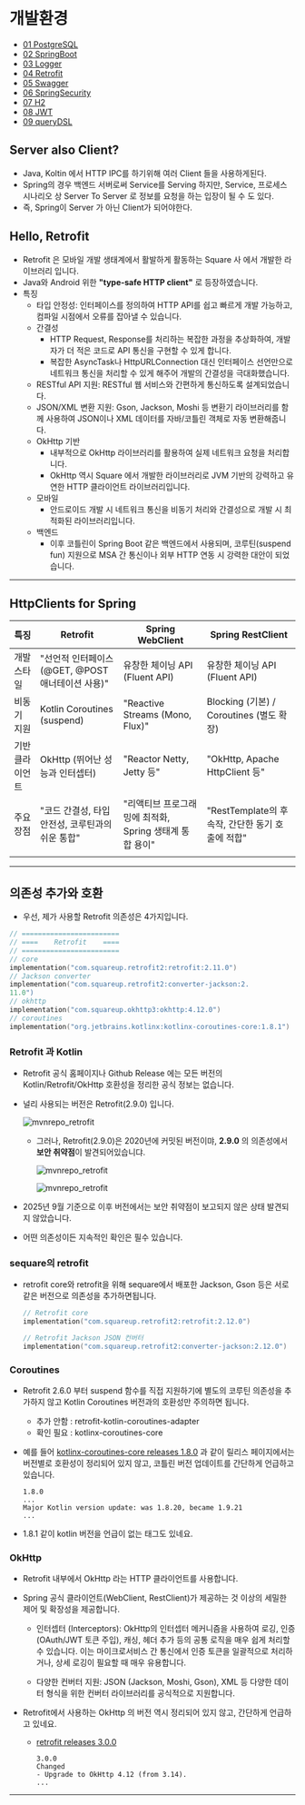 # 개발환경

- [01 PostgreSQL](./03_setup_01_PostgreSQL.md)
- [02 SpringBoot](./03_setup_02_SpringBoot.md)
- [03 Logger](./03_setup_03_Logger.md)
- [04 Retrofit](./03_setup_04_Retrofit.md)
- [05 Swagger](./03_setup_05_Swagger.md)
- [06 SpringSecurity](./03_setup_06_SpringSecurity.md)
- [07 H2](./03_setup_07_H2.md)
- [08 JWT](./03_setup_08_JWT.md)
- [09 queryDSL](./03_setup_09_queryDSL.md)

## Server also Client?

- Java, Koltin 에서 HTTP IPC를 하기위해 여러 Client 들을 사용하게된다.
- Spring의 경우 백엔드 서버로써 Service를 Serving 하지만, Service, 프로세스 시나리오 상 Server To Server 로 정보를 요청을 하는 입장이 될 수 도 있다.
- 즉, Spring이 Server 가 아닌 Client가 되어야한다.

## Hello, Retrofit

- Retrofit 은 모바일 개발 생태계에서 활발하게 활동하는 Square 사 에서 개발한 라이브러리 입니다.
- Java와 Android 위한 **"type-safe HTTP client"** 로 등장하였습니다.
- 특징
  - 타입 안정성: 인터페이스를 정의하여 HTTP API를 쉽고 빠르게 개발 가능하고, 컴파일 시점에서 오류를 잡아낼 수 있습니다.
  - 간결성
    - HTTP Request, Response를 처리하는 복잡한 과정을 추상화하여, 개발자가 더 적은 코드로 API 통신을 구현할 수 있게 합니다.
    - 복잡한 AsyncTask나 HttpURLConnection 대신 인터페이스 선언만으로 네트워크 통신을 처리할 수 있게 해주어 개발의 간결성을 극대화했습니다.
  - RESTful API 지원: RESTful 웹 서비스와 간편하게 통신하도록 설계되었습니다.
  - JSON/XML 변환 지원: Gson, Jackson, Moshi 등 변환기 라이브러리를 함께 사용하여 JSON이나 XML 데이터를 자바/코틀린 객체로 자동 변환해줍니다.
  - OkHttp 기반
    - 내부적으로 OkHttp 라이브러리를 활용하여 실제 네트워크 요청을 처리합니다.
    - OkHttp 역시 Square 에서 개발한 라이브러리로 JVM 기반의 강력하고 유연한 HTTP 클라이언트 라이브러리입니다.
  - 모바일
    - 안드로이드 개발 시 네트워크 통신을 비동기 처리와 간결성으로 개발 시 최적화된 라이브러리입니다.
  - 백엔드
    - 이후 코틀린이 Spring Boot 같은 백엔드에서 사용되며, 코루틴(suspend fun) 지원으로 MSA 간 통신이나 외부 HTTP 연동 시 강력한 대안이 되었습니다.

---

## HttpClients for Spring

| 특징 | Retrofit | Spring WebClient | Spring RestClient |
|-----|-----------|-----------------|-------------------|
| 개발 스타일    | "선언적 인터페이스 (@GET, @POST 애너테이션 사용)" | 유창한 체이닝 API (Fluent API)                      | 유창한 체이닝 API (Fluent API) |
| 비동기 지원    | Kotlin Coroutines (suspend)                  | "Reactive Streams (Mono, Flux)"                   | Blocking (기본) / Coroutines (별도 확장) |
| 기반 클라이언트 | OkHttp (뛰어난 성능과 인터셉터)                 | "Reactor Netty, Jetty 등"                         | "OkHttp, Apache HttpClient 등" |
| 주요 장점      | "코드 간결성, 타입 안전성, 코루틴과의 쉬운 통합"   | "리액티브 프로그래밍에 최적화, Spring 생태계 통합 용이" | "RestTemplate의 후속작, 간단한 동기 호출에 적합" |
| | | | |

---

## 의존성 추가와 호환

- 우선, 제가 사용할 Retrofit 의존성은 4가지입니다.

```kts
// ========================
// ====    Retrofit    ====
// ========================
// core
implementation("com.squareup.retrofit2:retrofit:2.11.0")
// Jackson converter
implementation("com.squareup.retrofit2:converter-jackson:2.
11.0")
// okhttp
implementation("com.squareup.okhttp3:okhttp:4.12.0")
// coroutines
implementation("org.jetbrains.kotlinx:kotlinx-coroutines-core:1.8.1")

```

### Retrofit 과 Kotlin

- Retrofit 공식 홈페이지나 Github Release 에는 모든 버전의 Kotlin/Retrofit/OkHttp 호환성을 정리한 공식 정보는 없습니다.

- 널리 사용되는 버전은 Retrofit(2.9.0) 입니다.

    ![mvnrepo_retrofit](./03_setup_04_Retrofit/mvnrepo_retrofit.png)

  - 그러나, Retrofit(2.9.0)은 2020년에 커밋된 버전이먀, **2.9.0** 의 의존성에서 **보안 취약점**이 발견되어있습니댜.

    ![mvnrepo_retrofit](./03_setup_04_Retrofit/mvnrepo_retrofit_2.9.0_01.png)

    ![mvnrepo_retrofit](./03_setup_04_Retrofit/mvnrepo_retrofit_2.9.0_02.png)

- 2025년 9월 기준으로 이후 버전에서는 보안 취약점이 보고되지 않은 상태 발견되지 않았습니다.

- 어떤 의존성이든 지속적인 확인은 필수 있습니다.

### sequare의 retrofit

- retrofit core와 retrofit을 위해 sequare에서 배포한 Jackson, Gson 등은 서로 같은 버전으로 의존성을 추가하면됩니다.

  ```kt
  // Retrofit core
  implementation("com.squareup.retrofit2:retrofit:2.12.0")

  // Retrofit Jackson JSON 컨버터
  implementation("com.squareup.retrofit2:converter-jackson:2.12.0")
  ```

### Coroutines

- Retrofit 2.6.0 부터 suspend 함수를 직접 지원하기에 별도의 코루틴 의존성을 추가하지 않고 Kotlin Coroutines 버전과의 호환성만 주의하면 됩니다.
  - 추가 안함 : retrofit-kotlin-coroutines-adapter
  - 확인 필요 : kotlinx-coroutines-core

- 예를 들어 [kotlinx-coroutines-core releases 1.8.0](https://github.com/Kotlin/kotlinx.coroutines/releases) 과 같이 릴리스 페이지에서는 버전별로 호환성이 정리되어 있지 않고, 코틀린 버전 업데이트를 간단하게 언급하고 있습니다.

    ```text
    1.8.0
    ...
    Major Kotlin version update: was 1.8.20, became 1.9.21
    ...
    ```

- 1.8.1 같이 kotlin 버전을 언급이 없는 태그도 있네요.

### OkHttp

- Retrofit 내부에서 OkHttp 라는 HTTP 클라이언트를 사용합니다.
- Spring 공식 클라이언트(WebClient, RestClient)가 제공하는 것 이상의 세밀한 제어 및 확장성을 제공합니다.

  - 인터셉터 (Interceptors): OkHttp의 인터셉터 메커니즘을 사용하여 로깅, 인증(OAuth/JWT 토큰 주입), 캐싱, 헤더 추가 등의 공통 로직을 매우 쉽게 처리할 수 있습니다. 이는 마이크로서비스 간 통신에서 인증 토큰을 일괄적으로 처리하거나, 상세 로깅이 필요할 때 매우 유용합니다.

  - 다양한 컨버터 지원: JSON (Jackson, Moshi, Gson), XML 등 다양한 데이터 형식을 위한 컨버터 라이브러리를 공식적으로 지원합니다.

- Retrofit에서 사용하는 OkHttp 의 버전 역시 정리되어 있지 않고, 간단하게 언급하고 있네요.
  - [retrofit releases 3.0.0](https://github.com/square/retrofit/releases)

    ```text
    3.0.0
    Changed
    - Upgrade to OkHttp 4.12 (from 3.14).
    ...
    ```

---

